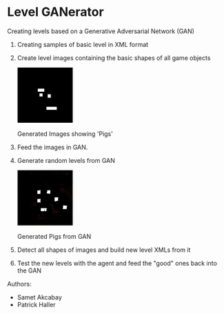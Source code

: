 
# Level GANerator

Creating levels based on a Generative Adversarial Network (GAN)

1. Creating samples of basic level in XML format
2. Create level images containing the basic shapes of all game objects

    ![alt text](raw_level.png "Generated Images showing Pigs")

    Generated Images showing 'Pigs'

3. Feed the images in GAN.
4. Generate random levels from GAN 
   
   ![alt text](generated_pigs.png "Generated Pigs from GAN")

   Generated Pigs from GAN
5. Detect all shapes of images and build new level XMLs from it
6. Test the new levels with the agent and feed the "good" ones back into the GAN

Authors:
 * Samet Akcabay
  * Patrick Haller

